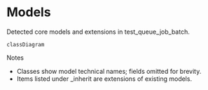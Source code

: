 # Models

Detected core models and extensions in test_queue_job_batch.

```mermaid
classDiagram
```

Notes
- Classes show model technical names; fields omitted for brevity.
- Items listed under _inherit are extensions of existing models.

